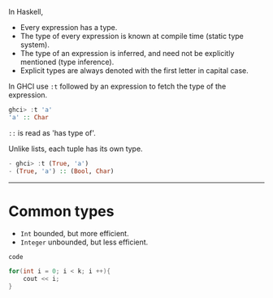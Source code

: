 In Haskell,
- Every expression has a type.
- The type of every expression is known at compile time (static type system).
- The type of an expression is inferred, and need not be explicitly mentioned (type inference).
- Explicit types are always denoted with the first letter in capital case.

In GHCI use `:t` followed by an expression to fetch the type of the expression.
```hs
ghci> :t 'a'  
'a' :: Char
```
`::` is read as 'has type of'.

Unlike lists, each tuple has its own type.
```hs
- ghci> :t (True, 'a')  
- (True, 'a') :: (Bool, Char)
```

---
# Common types
- `Int` bounded, but more efficient.
- `Integer` unbounded, but less efficient.


`code`


```cpp
for(int i = 0; i < k; i ++){
	cout << i;
}
```

